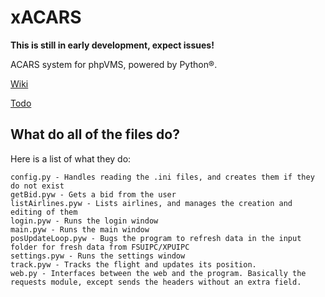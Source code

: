 # xACARS
**This is still in early development, expect issues!**

ACARS system for phpVMS, powered by Python®.

[Wiki](https://github.com/slimit75/xACARS/wiki)

[Todo](https://github.com/slimit75/xACARS/projects/1)

## What do all of the files do?
Here is a list of what they do:

```
config.py - Handles reading the .ini files, and creates them if they do not exist
getBid.pyw - Gets a bid from the user
listAirlines.pyw - Lists airlines, and manages the creation and editing of them
login.pyw - Runs the login window
main.pyw - Runs the main window
posUpdateLoop.pyw - Bugs the program to refresh data in the input folder for fresh data from FSUIPC/XPUIPC
settings.pyw - Runs the settings window
track.pyw - Tracks the flight and updates its position.
web.py - Interfaces between the web and the program. Basically the requests module, except sends the headers without an extra field.
```